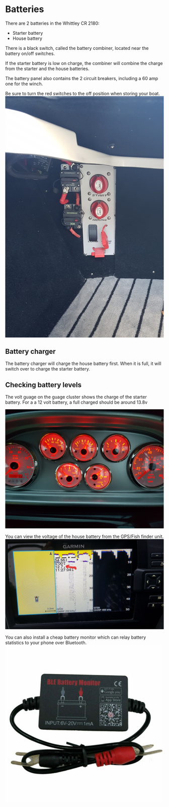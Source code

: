 # Batteries

There are 2 batteries in the Whittley CR 2180:
- Starter battery
- House battery


There is a black switch, called the battery combiner, located near the battery on/off switches. 

If the starter battery is low on charge, the combiner will combine the charge from the starter and the house batteries.

The battery panel also contains the 2 circuit breakers, including a 60 amp one for the winch.

Be sure to turn the red switches to the off position when storing your boat.
![Battery Panel](/images/BatteryPanel.jpg)

## Battery charger
The battery charger will charge the house battery first. When it is full, it will switch over to charge the starter battery.

## Checking battery levels
The volt guage on the guage cluster shows the charge of the starter battery.
For a a 12 volt battery, a full charged should be around 13.8v

![Starter battery indicator](/images/BatteryVoltage1.jpg)

You can view the voltage of the house battery from the GPS/Fish finder unit.
![Starter battery indicator](/images/BatteryVoltage2.jpg)

You can also install a cheap battery monitor which can relay battery statistics to your phone over Bluetooth.
![Battery Monitor](/images/BatteryMonitor.jpg)